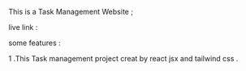 This is a Task Management Website ;

live link : 


some features : 

1 .This Task management project creat by react jsx and tailwind css .